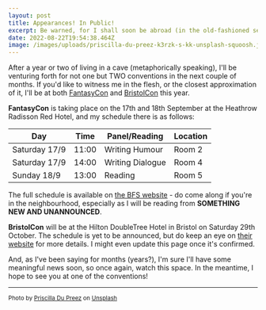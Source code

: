 ```yaml
---
layout: post
title: Appearances! In Public!
excerpt: Be warned, for I shall soon be abroad (in the old-fashioned sense)
date: 2022-08-22T19:54:38.464Z
image: /images/uploads/priscilla-du-preez-k3rzk-s-kk-unsplash-squoosh.jpg
---
```

After a year or two of living in a cave (metaphorically speaking), I'll be venturing forth for not one but TWO conventions in the next couple of months. If you'd like to witness me in the flesh, or the closest approximation of it, I'll be at both [FantasyCon](https://www.britishfantasysociety.org/category/fantasycon/) and [BristolCon](https://www.bristolcon.org/) this year.

**FantasyCon** is taking place on the 17th and 18th September at the Heathrow Radisson Red Hotel, and my schedule there is as follows:

| Day           | Time  | Panel/Reading    | Location |
|---------------|-------|------------------|----------|
| Saturday 17/9 | 11:00 | Writing Humour   | Room 2   |
| Saturday 17/9 | 14:00 | Writing Dialogue | Room 4   |
| Sunday 18/9   | 13:00 | Reading          | Room 5   |

The full schedule is available on [the BFS website](https://www.britishfantasysociety.org/fantasycon/fantasycon-programme/) - do come along if you're in the neighbourhood, especially as I will be reading from **SOMETHING NEW AND UNANNOUNCED**.

**BristolCon** will be at the Hilton DoubleTree Hotel in Bristol on Saturday 29th October. The schedule is yet to be announced, but do keep an eye on [their website](https://www.bristolcon.org/index.php?option=com_content&view=article&id=17) for more details. I might even update this page once it's confirmed.

And, as I've been saying for months (years?), I'm sure I'll have some meaningful news soon, so once again, watch this space. In the meantime, I hope to see you at one of the conventions!

---
<small>Photo by <a href="https://unsplash.com/@priscilladupreez?utm_source=unsplash&utm_medium=referral&utm_content=creditCopyText">Priscilla Du Preez</a> on <a href="https://unsplash.com/s/photos/convention?utm_source=unsplash&utm_medium=referral&utm_content=creditCopyText">Unsplash</a></small>